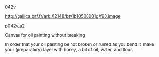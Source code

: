 042v

http://gallica.bnf.fr/ark:/12148/btv1b10500001g/f90.image

p042v_a2

Canvas for oil painting without breaking

In order that your oil painting be not broken or ruined as you bend it, make your (preparatory) layer with honey, a bit of oil, water, and flour.

